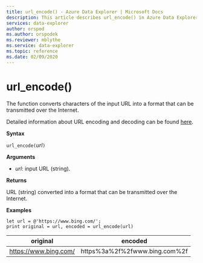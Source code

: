 ```yaml
---
title: url_encode() - Azure Data Explorer | Microsoft Docs
description: This article describes url_encode() in Azure Data Explorer.
services: data-explorer
author: orspod
ms.author: orspodek
ms.reviewer: mblythe
ms.service: data-explorer
ms.topic: reference
ms.date: 02/09/2020
---
```

# url_encode()

The function converts characters of the input URL into a format that can be transmitted over the Internet. 

Detailed information about URL encoding and decoding can be found [here](https://en.wikipedia.org/wiki/Percent-encoding).

**Syntax**

`url_encode(`*url*`)`

**Arguments**

* *url*: input URL (string).  

**Returns**

URL (string) converted into a format that can be transmitted over the Internet.

**Examples**

```
let url = @'https://www.bing.com/';
print original = url, encoded = url_encode(url)
```

|original|encoded|
|---|---|
|https://www.bing.com/|https%3a%2f%2fwww.bing.com%2f|
